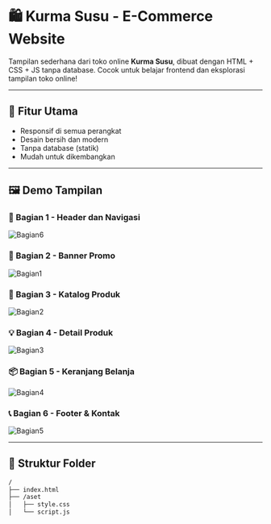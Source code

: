 # 🛍️ Kurma Susu - E-Commerce Website

Tampilan sederhana dari toko online **Kurma Susu**, dibuat dengan HTML + CSS + JS tanpa database. Cocok untuk belajar frontend dan eksplorasi tampilan toko online!

---

## 🚀 Fitur Utama
- Responsif di semua perangkat
- Desain bersih dan modern
- Tanpa database (statik)
- Mudah untuk dikembangkan

---

## 🖼️ Demo Tampilan

### 🧩 Bagian 1 - Header dan Navigasi
![Bagian6](https://github.com/user-attachments/assets/14e93778-79ce-4eb0-9dcf-93af985a43c0)

### 🎯 Bagian 2 - Banner Promo
![Bagian1](https://github.com/user-attachments/assets/11df95f6-8be0-44f4-9a87-e72ce08c33d9)

### 🛒 Bagian 3 - Katalog Produk
![Bagian2](https://github.com/user-attachments/assets/6175acf3-713f-44f3-89a3-350d486aafb6)

### 💡 Bagian 4 - Detail Produk
![Bagian3](https://github.com/user-attachments/assets/80bd27e1-b1d1-4448-ade7-50c3bc5e3c0a)

### 📦 Bagian 5 - Keranjang Belanja
![Bagian4](https://github.com/user-attachments/assets/eeca5eaf-59a6-4ade-bbc4-58975b4e8204)

### 📞 Bagian 6 - Footer & Kontak
![Bagian5](https://github.com/user-attachments/assets/0f23b4cc-c52f-4f74-9a4d-981e867ca166)

---

## 📂 Struktur Folder

```bash
/
├── index.html
├── /aset
│   ├── style.css
│   └── script.js
